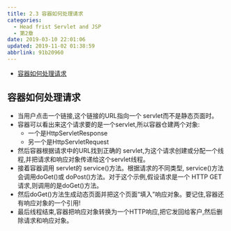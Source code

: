 ```yaml
---
title: 2.3 容器如何处理请求
categories: 
  - Head frist Servlet and JSP
  - 第2章
date: 2019-03-10 22:01:06
updated: 2019-11-02 01:38:59
abbrlink: 91b20960
---
```

- [容器如何处理请求](/ReadingNotes/91b20960/#容器如何处理请求)

<!--more-->
<script src="https://cdn.bootcss.com/jquery/3.4.0/jquery.slim.min.js"></script>
<script>$(document).ready(function () {$(".post-body > ul:nth-child(1)").hide();});</script>

<!--end-->
## 容器如何处理请求 ##
- 当用户点击一个链接,这个链接的URL指向一个 servlet而不是静态页面时。
- 容器可以看出来这个请求要的是一个servlet,所以容器仓建两个对象:
    - 一个是HttpServletResponse
    - 另一个是HttpServletRequest
- 然后容器根据请求中的URL找到正确的 servlet,为这个请求创建或分配一个线程,并把请求和响应对象传递给这个servlet线程。
- 接着容器调用 servlet的 service()方法。根据请求的不同类型, service()方法会调用doGet()或 doPost()方法。对于这个示例,假设请求是一个 HTTP GET请求,则调用的是doGet()方法。
-  然后doGet()方法生成动态页面并把这个页面“填入”响应对象。要记住,容器还有响应对象的一个引用!
- 最后线程结束,容器把响应对象转换为一个HTTP响应,把它发回给客户,然后删除请求和响应对象。

